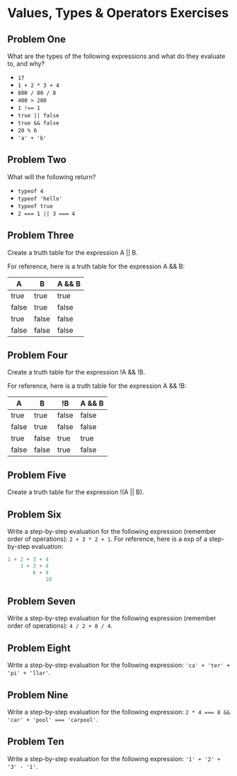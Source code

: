 # Values, Types & Operators Exercises

## Problem One

What are the types of the following expressions and what do they evaluate to, and why?

* `17`
* `1 + 2 * 3 + 4`
* `800 / 80 / 8`
* `400 > 200`
* `1 !== 1`
* `true || false`
* `true && false`
* `20 % 6`
* `'a' + 'b'`

## Problem Two

What will the following return?

* `typeof 4`
*  `typeof 'hello'`
*  `typeof true`
* `2 === 1 || 3 === 4`

## Problem Three

Create a truth table for the expression A || B.

For reference, here is a truth table for the expression A && B:



|   A   |   B   | A && B | 
|-------|-------|--------|
| true  | true  | true  |
| false | true  | false |
| true  | false | false |
| false | false | false | 


## Problem Four

Create a truth table for the expression !A && !B.

For reference, here is a truth table for the expression A && !B:



|   A   |   B   |   !B   | A && B | 
|-------|-------|--------|--------|
| true  | true  | false  | false |
| false | true  | false  | false |
| true  | false | true   | true  |
| false | false |  true  | false | 

## Problem Five

Create a truth table for the expression !(A || B).

## Problem Six

Write a step-by-step evaluation for the following expression (remember order of operations): `2 + 3 * 2 + 1`.
  For reference, here is a exp of a step-by-step evaluation: 
  ```js
  1 + 2 + 3 + 4  
      3 + 3 + 4
          6 + 4
              10
  ```
  
 ## Problem Seven
 
 Write a step-by-step evaluation for the following expression (remember order of operations): `4 / 2 + 8 / 4`.
 
 ## Problem Eight
 
 Write a step-by-step evaluation for the following expression: `'ca' + 'ter' + 'pi' + 'llar'`.
 
 ## Problem Nine
 
 Write a step-by-step evaluation for the following expression: `2 * 4 === 8 && 'car' + 'pool' === 'carpool'`.
 
 ## Problem Ten
 
  Write a step-by-step evaluation for the following expression: `'1' + '2' + '3' - '1'`.

  
